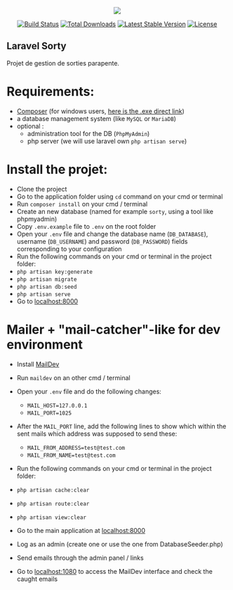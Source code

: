 <p align="center"><img src="https://laravel.com/assets/img/components/logo-laravel.svg"></p>

<p align="center">
<a href="https://travis-ci.org/laravel/framework"><img src="https://travis-ci.org/laravel/framework.svg" alt="Build Status"></a>
<a href="https://packagist.org/packages/laravel/framework"><img src="https://poser.pugx.org/laravel/framework/d/total.svg" alt="Total Downloads"></a>
<a href="https://packagist.org/packages/laravel/framework"><img src="https://poser.pugx.org/laravel/framework/v/stable.svg" alt="Latest Stable Version"></a>
<a href="https://packagist.org/packages/laravel/framework"><img src="https://poser.pugx.org/laravel/framework/license.svg" alt="License"></a>
</p>

## Laravel Sorty

Projet de gestion de sorties parapente.

# Requirements:

- [Composer](https://getcomposer.org/download/) (for windows users, [here is the .exe direct link](https://getcomposer.org/Composer-Setup.exe))
- a database management system (like `MySQL` or `MariaDB`)
- optional :
    - administration tool for the DB (`PhpMyAdmin`)
    - php server (we will use laravel own `php artisan serve`)

# Install the projet:

- Clone the project
- Go to the application folder using `cd` command on your cmd or terminal
- Run `composer install` on your cmd / terminal
- Create an new database (named for example `sorty`, using a tool like phpmyadmin)
- Copy `.env.example` file to `.env` on the root folder
- Open your `.env` file and change the database name (`DB_DATABASE`), username (`DB_USERNAME`) and password (`DB_PASSWORD`) fields corresponding to your configuration
- Run the following commands on your cmd or terminal in the project folder:
- `php artisan key:generate`
- `php artisan migrate`
- `php artisan db:seed`
- `php artisan serve`
- Go to [localhost:8000](http://localhost:8000/)


# Mailer + "mail-catcher"-like for dev environment

- Install [MailDev](https://danfarrelly.nyc/MailDev/)
- Run `maildev` on an other cmd / terminal
- Open your `.env` file and do the following changes:
    - `MAIL_HOST=127.0.0.1`
    - `MAIL_PORT=1025`
- After the `MAIL_PORT` line, add the following lines to show which within the sent mails which address was supposed to send these:
    - `MAIL_FROM_ADDRESS=test@test.com`
    - `MAIL_FROM_NAME=test@test.com`
    
- Run the following commands on your cmd or terminal in the project folder:
- `php artisan cache:clear`
- `php artisan route:clear`
- `php artisan view:clear`
- Go to the main application at [localhost:8000](http://localhost:8000/)
- Log as an admin (create one or use the one from DatabaseSeeder.php)
- Send emails through the admin panel / links
- Go to [localhost:1080](http://localhost:1080/) to access the MailDev interface and check the caught emails

